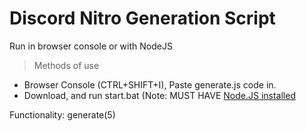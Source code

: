 # Discord Nitro Generation Script

Run in browser console or with NodeJS

> Methods of use
* Browser Console (CTRL+SHIFT+I), Paste generate.js code in.
* Download, and run start.bat (Note: MUST HAVE [Node.JS installed](https://nodejs.org)

Functionality: generate(5)
